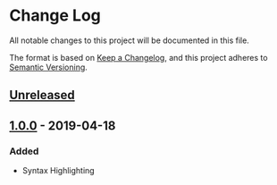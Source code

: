 # Change Log

All notable changes to this project will be documented in this file.

The format is based on [Keep a Changelog](https://keepachangelog.com/en/1.0.0/),
and this project adheres to [Semantic Versioning](https://semver.org/spec/v2.0.0.html).

## [Unreleased]

## [1.0.0] - 2019-04-18

### Added

* Syntax Highlighting

[Unreleased]: https://github.com/cstrachan88/vscode-vcard/compare/v1.0.0...HEAD
[1.0.0]: https://github.com/cstrachan88/vscode-vcard/releases/tag/v1.0.0
